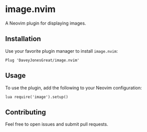 # image.nvim

A Neovim plugin for displaying images.

## Installation

Use your favorite plugin manager to install `image.nvim`:

```vim
Plug 'DaveyJonesGreat/image.nvim'
```

## Usage

To use the plugin, add the following to your Neovim configuration:

```vim
lua require('image').setup()
```

## Contributing

Feel free to open issues and submit pull requests.
